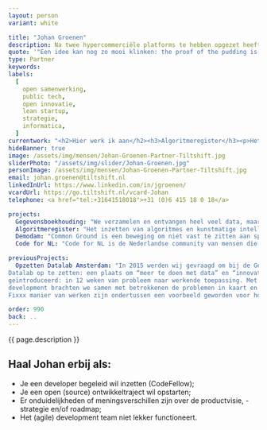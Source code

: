 ```yaml
---
layout: person
variant: white

title: "Johan Groenen"
description: Na twee hypercommerciële platforms te hebben opgezet heeft Johan zich bekeerd. Ondertussen is hij een bekend gezicht in public tech Nederland en fel voorvechter van open samenwerking in de publieke sector. Vanuit zijn startup achtergrond is hij als nog altijd _brutally honest_ en uber-pragmatisch. Advies geeft hij gevraagd en ongevraagd, zowel op het niveau van de uitvoerders als op directieniveau — in begrijpelijke taal en overzichtelijke tekeningen. Hij is tevreden over zijn werk als iedereen weer hetzelfde doel voor ogen heeft.
quote: '"Een idee kan nog zo mooi klinken: the proof of the pudding is in the eating."'
type: Partner
keywords:
labels:
  [
    open samenwerking,
    public tech,
    open innovatie,
    lean startup,
    strategie,
    informatica,
  ]
currentwork: "<h2>Hier werk ik aan</h2><h3>Algoritmeregister</h3><p>Het inzetten van algoritmes en kunstmatige intelligentie door de overheid is niet zonder risico’s. Het is daarom niet vreemd dat dit volop in de belangstelling staat in de media, de politiek en Europese wetgeving. Met het programma “Algoritmeregister” helpen we overheden hier meer grip op te krijgen en naar buiten toe meer zicht te geven op welke algoritmes er worden ingezet en waarom.</p>"
hideBanner: true
image: /assets/img/mensen/Johan-Groenen-Partner-Tiltshift.jpg
sliderPhoto: "/assets/img/slider/Johan-Groenen.jpg"
personImage: /assets/img/mensen/Johan-Groenen-Partner-Tiltshift.jpg
email: johan.groenen@tiltshift.nl
linkedInUrl: https://www.linkedin.com/in/jgroenen/
vcardUrl: https://go.tiltshift.nl/vcard-Johan
telephone: <a href="tel:+31641518018">+31 (0)6 415 18 0 18</a>

projects:
  Gegevensboekhouding: "We verzamelen en ontvangen heel veel data, maar het maken, vastleggen en monitoren van afspraken daarover, wat, voor wie, waarom, daarin zijn we nog niet zo goed in. Dat moet echt beter, en vooral veel transparanter."
  Algoritmeregister: "Het inzetten van algoritmes en kunstmatige intelligentie door de overheid is niet zonder risico’s. Het is daarom niet vreemd dat dit volop in de belangstelling staat in de media, de politiek en Europese wetgeving. Het programmateam “Algoritmeregister” helpt overheden hier meer grip op te krijgen en naar buiten toe meer inzicht te geven in welke algoritmes er worden ingezet en waarom."
  Demodam: "Common Ground is een beweging om niet vast te zitten aan specifieke leveranciers bij het bedenken, realiseren en in de praktijk inzetten van gemeentelijke software. Door software op te splitsen in kleine, samenwerkende brokjes wordt het mogelijk om stukjes te vervangen en beter samen te werken. Demodam is hiervoor de open innovatie-community. Tijdens bijeenkomsten en hackathons werken (nieuwe) leveranciers en gemeenten samen aan innovatieve toepassingen en componenten."
  Code for NL: "Code for NL is de Nederlandse community van mensen die samenwerken aan een open, eerlijke en inclusieve digitale overheid en samenleving. Het doel is de succesvolle digitale transformatie van gemeenten, andere overheden en de samenleving als geheel."

previousProjects:
  Opzetten Datalab Amsterdam: "In 2015 werden wij gevraagd om bij de Gemeente Amsterdam een
Datalab op te zetten: een plaats om “meer te doen met data” en “innovatieve toepassingen” te realiseren. Om dit handen en voeten te geven hebben we de Fixxx methode voor snelle innovatie die werkt
geïntroduceerd: in 12 weken van probleem naar werkende toepassing. Met onder andere design thinking, lean startup en open source, agile
development brachten we samen met betrokkenen de problemen in kaart en ontwikkelden we slimme, datagedreven oplossingen. Datalab en de
Fixxx manier van werken zijn ondertussen een voorbeeld geworden voor hoe overheden op een nieuwe manier software ontwikkelen."

order: 990
back: ..
---
```


{{ page.description }}

<h2>Haal Johan erbij als:</h2>

- Je een developer begeleid wil inzetten (CodeFellow);
- Je een open (source) ontwikkeltraject wil opstarten;
- Er onduidelijkheden of meningsverschillen zijn over de productvisie, -strategie en/of roadmap;
- Het (agile) development team niet lekker functioneert.
